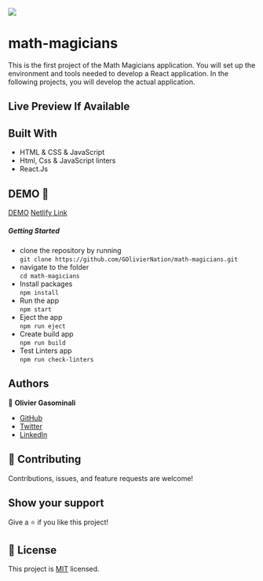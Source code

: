 ![](https://img.shields.io/badge/MathMagicians-orange)

# math-magicians
This is the first project of the Math Magicians application. You will set up the environment and tools needed to develop a React application. In the following projects, you will develop the actual application.

## Live Preview If Available
## Built With
- HTML & CSS & JavaScript
- Html, Css & JavaScript linters
- React.Js

## DEMO 🚨
[DEMO](https://specchrecog.herokuapp.com/)
[Netlify Link](https://mathmagiciansbyolivier.netlify.app/)

##### Getting Started
- clone the repository by running\
    `git clone https://github.com/GOlivierNation/math-magicians.git`
- navigate to the folder\
    `cd math-magicians`
- Install packages\
    `npm install`
- Run the app\
    `npm start`
- Eject the app\
    `npm run eject`
- Create build app\
    `npm run build`
- Test Linters app\
    `npm run check-linters`
## Authors

👤 **Olivier Gasominali**
- [GitHub](https://github.com/GOlivierNation)
- [Twitter](https://twitter.com/Golivier_Nation)
- [LinkedIn](https://www.linkedin.com/in/olivier-gasominali-866962108/)

## :handshake: Contributing
Contributions, issues, and feature requests are welcome!
## Show your support
Give a :star:️ if you like this project!
## :memo: License
This project is [MIT](./MIT.md) licensed.
